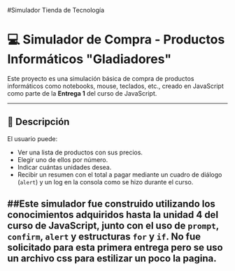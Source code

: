 
#Simulador Tienda de Tecnología

# 💻 Simulador de Compra - Productos Informáticos "Gladiadores"

Este proyecto es una simulación básica de compra de productos informáticos como notebooks, mouse, teclados, etc., creado en JavaScript como parte de la **Entrega 1** del curso de JavaScript.

---

## 🧾 Descripción

El usuario puede:
- Ver una lista de productos con sus precios.
- Elegir uno de ellos por número.
- Indicar cuántas unidades desea.
- Recibir un resumen con el total a pagar mediante un cuadro de diálogo (`alert`) y un log en la consola como se hizo durante el curso.

##Este simulador fue construido utilizando los conocimientos adquiridos hasta la unidad 4 del curso de JavaScript, junto con el uso de `prompt`, `confirm`, `alert` y estructuras `for` y `if`.
No fue solicitado para esta primera entrega pero se uso un archivo css para estilizar un poco la pagina.  
---




